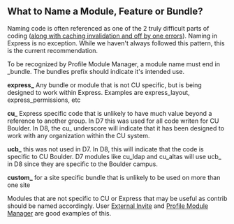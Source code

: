 ## What to Name a Module, Feature or Bundle?

Naming code is often referenced as one of the 2 truly difficult parts of coding ([along with caching invalidation and off by one errors](https://twitter.com/codinghorror/status/506010907021828096)). Naming in Express is no exception. While we haven't always followed this pattern, this is the current recommendation.

To be recognized by Profile Module Manager, a module name must end in _bundle. The bundles prefix should indicate it's intended use.

**express_** Any bundle or module that is not CU specific, but is being designed to work within Express.  Examples are express_layout, express_permissions, etc

**cu_** Express specific code that is unlikely to have much value beyond a reference to another group. In D7 this was used for all code writen for CU Boulder.  In D8, the cu_ underscore will indicate that it has been designed to work with any organization within the CU system.

**ucb_** this was not used in D7.  In D8, this will indicate that the code is specific to CU Boulder. D7 modules like cu_ldap and cu_altas will use ucb_ in D8 since they are specific to the Boulder campus.

**custom_** for a site specific bundle that is unlikely to be used on more than one site

Modules that are not specific to CU or Express that may be useful as contrib should be named accordingly.  User [External Invite](https://www.drupal.org/project/user_external_invite) and [Profile Module Manager](https://www.drupal.org/project/profile_module_manager) are good examples of this.
